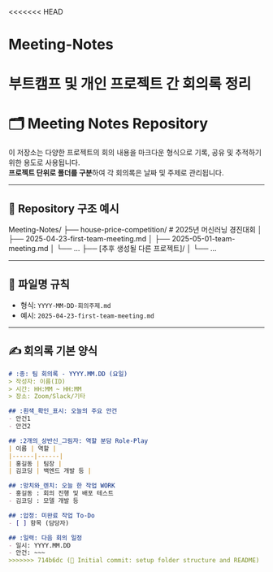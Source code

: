<<<<<<< HEAD
# Meeting-Notes
부트캠프 및 개인 프로젝트 간 회의록 정리
=======
# 🗂️ Meeting Notes Repository

이 저장소는 다양한 프로젝트의 회의 내용을 마크다운 형식으로 기록, 공유 및 추적하기 위한 용도로 사용됩니다.  
**프로젝트 단위로 폴더를 구분**하여 각 회의록은 날짜 및 주제로 관리됩니다.

---

## 📁 Repository 구조 예시
Meeting-Notes/
├── house-price-competition/   # 2025년 머신러닝 경진대회
│   ├── 2025-04-23-first-team-meeting.md
│   ├── 2025-05-01-team-meeting.md
│   └── …
├── [추후 생성될 다른 프로젝트]/
│   └── …

---

## 📝 파일명 규칙

- 형식: `YYYY-MM-DD-회의주제.md`
- 예시: `2025-04-23-first-team-meeting.md`

---

## ✍️ 회의록 기본 양식

```markdown
# :종: 팀 회의록 - YYYY.MM.DD (요일)
> 작성자: 이름(ID)  
> 시간: HH:MM ~ HH:MM  
> 장소: Zoom/Slack/기타  

## :흰색_확인_표시: 오늘의 주요 안건
- 안건1
- 안건2

## :2개의_상반신_그림자: 역할 분담 Role-Play
| 이름 | 역할 |
|------|------|
| 홍길동 | 팀장 |
| 김코딩 | 백엔드 개발 등 |

## :망치와_렌치: 오늘 한 작업 WORK
- 홍길동 : 회의 진행 및 배포 테스트
- 김코딩 : 모델 개발 등

## :압정: 미완료 작업 To-Do
- [ ] 항목 (담당자)

## :일력: 다음 회의 일정
- 일시: YYYY.MM.DD
- 안건: ~~~
>>>>>>> 714b6dc (📌 Initial commit: setup folder structure and README)
